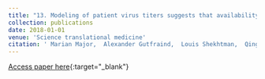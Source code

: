 ```yaml
---
title: "13. Modeling of patient virus titers suggests that availability of a vaccine could reduce hepatitis C virus transmission among injecting drug users"
collection: publications
date: 2018-01-01
venue: 'Science translational medicine'
citation: ' Marian Major,  Alexander Gutfraind,  Louis Shekhtman,  Qingwen Cui,  Alla Kachko,  Scott Cotler,  Behzad Hajarizadeh,  Rachel Sacks-Davis,  Kimberly Page,  Basmattee Boodram,  Harel Dahari, &quot;Modeling of patient virus titers suggests that availability of a vaccine could reduce hepatitis C virus transmission among injecting drug users.&quot; Science translational medicine, 2018.'
---
```

[Access paper here](https://stm.sciencemag.org/content/10/449/eaao4496.short?casa_token=9VFGwGd4q3UAAAAA:cDv2akhpGZtLhReXvP6hJOH1BTf0MFoHRFqleERjoOLzclxlryHX4oSyFnB9KVVg3j1U5Uv0kpba_Q){:target="_blank"}
